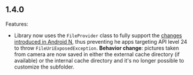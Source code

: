 ## 1.4.0

Features:

  - Library now uses the `FileProvider` class to fully support the [changes introduced in Android N](https://developer.android.com/about/versions/nougat/android-7.0-changes.html#sharing-files), thus preventing he apps targeting API level 24 to throw `FileUriExposedException`.
    **Behavior change**: pictures taken from camera are now saved in either the external cache directory (if available) or the internal cache directory and it's no longer possible to customize the subfolder.